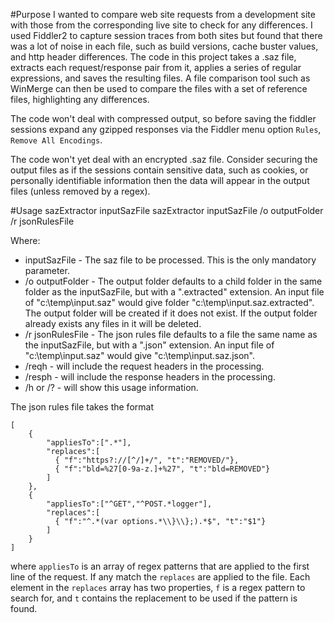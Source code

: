 #Purpose
I wanted to compare web site requests from a development site with those from the corresponding live site to check for any differences. I used Fiddler2 to capture session traces from both sites but found that there was a lot of noise in each file, such as build versions, cache buster values, and http header differences. The code in this project takes a .saz file, extracts each request/response pair from it, applies a series of regular expressions, and saves the resulting files. A file comparison tool such as WinMerge can then be used to compare the files with a set of reference files, highlighting any differences.

The code won't deal with compressed output, so before saving the fiddler sessions expand any gzipped responses via the Fiddler menu option `Rules`, `Remove All Encodings`.

The code won't yet deal with an encrypted .saz file.
Consider securing the output files as if the sessions contain sensitive data, such as cookies, or personally identifiable information then the data will appear in the output files (unless removed by a regex). 

#Usage
sazExtractor inputSazFile
sazExtractor inputSazFile /o outputFolder /r jsonRulesFile

Where:
* inputSazFile - The saz file to be processed. This is the only mandatory parameter.
* /o outputFolder - The output folder defaults to a child folder in the same folder as the inputSazFile, but with a ".extracted" extension. An input file of "c:\temp\input.saz" would give folder "c:\temp\input.saz.extracted". The output folder will be created if it does not exist. If the output folder already exists any files in it will be deleted.
* /r jsonRulesFile - The json rules file defaults to a file the same name as the inputSazFile, but with a ".json" extension. An input file of "c:\temp\input.saz" would give "c:\temp\input.saz.json".
* /reqh - will include the request headers in the processing.
* /resph - will include the response headers in the processing.
* /h or /? - will show this usage information.

The json rules file takes the format
```
[
	{
		"appliesTo":[".*"],
		"replaces":[
		  { "f":"https?://[^/]+/", "t":"REMOVED/"},
		  { "f":"bld=%27[0-9a-z.]+%27", "t":"bld=REMOVED"}
		]
	},
	{
		"appliesTo":["^GET","^POST.*logger"],
		"replaces":[
		  { "f":"^.*(var options.*\\}\\};).*$", "t":"$1"}
		]
	}
]
```
where `appliesTo` is an array of regex patterns that are applied to the first line of the request. If any match the `replaces` are applied to the file. Each element in the `replaces` array has two properties, `f` is a regex pattern to search for, and  `t` contains the replacement to be used if the pattern is found. 
